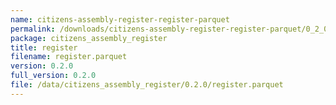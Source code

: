 ```yaml
---
name: citizens-assembly-register-register-parquet
permalink: /downloads/citizens-assembly-register-register-parquet/0_2_0
package: citizens_assembly_register
title: register
filename: register.parquet
version: 0.2.0
full_version: 0.2.0
file: /data/citizens_assembly_register/0.2.0/register.parquet
---
```

